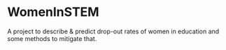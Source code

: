 # WomenInSTEM
A project to describe &amp; predict drop-out rates of women in education and some methods to mitigate that.
